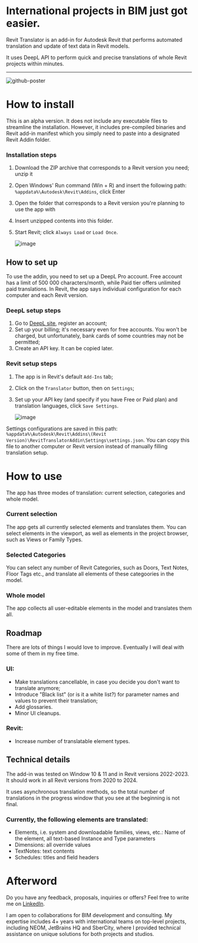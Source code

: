 # International projects in BIM just got easier.
Revit Translator is an add-in for Autodesk Revit that performs automated translation and update of text data in Revit models.

It uses DeepL API to perform quick and precise translations of whole Revit projects within minutes.

---

![github-poster](https://github.com/Krachkovskii/RevitTranslator/assets/117347760/34d3c2e5-4887-45ca-9d2a-754ee7dc71a2)

# How to install
This is an alpha version. It does not include any executable files to streamline the installation. However, it includes pre-compiled binaries and Revit add-in manifest which you simply need to paste into a designated Revit Addin folder.
### Installation steps
1. Download the ZIP archive that corresponds to a Revit version you need; unzip it
2. Open Windows' Run command (Win + R) and insert the following path: `%appdata%\Autodesk\Revit\Addins`, click Enter
3. Open the folder that corresponds to a Revit version you're planning to use the app with
4. Insert unzipped contents into this folder.
5. Start Revit; click `Always Load` or `Load Once`.

    ![image](https://github.com/Krachkovskii/RevitTranslator/assets/117347760/48934b38-dfbd-4b14-bbfd-de40818c45d5)


## How to set up
To use the addin, you need to set up a DeepL Pro account. Free account has a limit of 500 000 characters/month, while Paid tier offers unlimited paid translations.
In Revit, the app says individual configuration for each computer and each Revit version.
### DeepL setup steps
1. Go to [DeepL site](www.deepl.com), register an account;
2. Set up your billing; it's necessary even for free accounts. You won't be charged, but unfortunately, bank cards of some countries may not be permitted;
3. Create an API key. It can be copied later.

### Revit setup steps
1. The app is in Revit's default `Add-Ins` tab;
2. Click on the `Translator` button, then on `Settings`;
3. Set up your API key (and specify if you have Free or Paid plan) and translation languages, click `Save Settings`.

    ![image](https://github.com/Krachkovskii/RevitTranslator/assets/117347760/910ef370-b7b9-4b71-a11e-69cd0c200b6a)

Settings configurations are saved in this path: `%appdata%\Autodesk\Revit\Addins\(Revit Version)\RevitTranslatorAddin\Settings\settings.json`. You can copy this file to another computer or Revit version instead of manually filling translation setup.

# How to use  
The app has three modes of translation: current selection, categories and whole model.
### Current selection
The app gets all currently selected elements and translates them. You can select elements in the viewport, as well as elements in the project browser, such as Views or Family Types.
### Selected Categories
You can select any number of Revit Categories, such as Doors, Text Notes, Floor Tags etc., and translate all elements of these categoories in the model.
### Whole model
The app collects all user-editable elements in the model and translates them all.

## Roadmap
There are lots of things I would love to improve. Eventually I will deal with some of them in my free time.
### UI:
* Make translations cancellable, in case you decide you don't want to translate anymore;
* Introduce "Black list" (or is it a white list?) for parameter names and values to prevent their translation;
* Add glossaries.
* Minor UI cleanups.
### Revit:
* Increase number of translatable element types.

## Technical details
The add-in was tested on Window 10 & 11 and in Revit versions 2022-2023. It should work in all Revit versions from 2020 to 2024.

It uses asynchronous translation methods, so the total number of translations in the progress window that you see at the beginning is not final.

### Currently, the following elements are translated:
* Elements, i.e. system and downloadable families, views, etc.: Name of the element, all text-based Instance and Type parameters
* Dimensions: all override values
* TextNotes: text contents
* Schedules: titles and field headers

# Afterword
Do you have any feedback, proposals, inquiries or offers? Feel free to write me on [LinkedIn](https://www.linkedin.com/in/ilia-krachkovskii/). 

I am open to collaborations for BIM development and consulting. My expertise includes 4+ years with international teams on top-level projects, including NEOM, JetBrains HQ and SberCity, where I provided technical assistance on unique solutions for both projects and studios.
